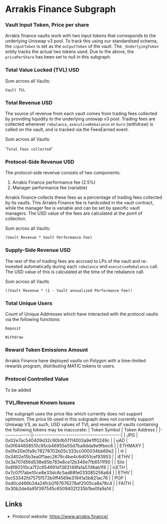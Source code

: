 # Arrakis Finance Subgraph

### Vault Input Token, Price per share

Arrakis finance vaults work with two input tokens that corresponds to the underlying Uniswap v3 pool. To track this using our standardised schema, the `inputToken` is set as the `outputToken` of the vault.  The `_UnderlyingToken` entity tracks the actual two tokens used.
Due to the above, the `pricePerShare` has been set to null in this subgraph.

### Total Value Locked (TVL) USD

Sum across all Vaults: 

`Vault TVL`

### Total Revenue USD

The source of revenue from each vault comes from trading fees collected by providing liquidity to the underlying uniswap v3 pool. Trading fees are collected whenever `rebalance`, `executiveRebalance` or `burn` (withdraw) is called on the vault, and is tracked via the FeesEarned event.

Sum across all Vaults:

'`Total Fees collected`'

### Protocol-Side Revenue USD

The protocol-side revenue consists of two components:
1. Arrakis Finance performance fee (2.5%)
2. Manager performance fee (variable)

Arrakis finance collects these fees as a percentage of trading fees collected by its vaults. This Arrakis Finance fee is hardcoded in the vault contract, while the manager fee is variable and can be set by specific vault managers. The USD value of the fees are calculated at the point of collection.

Sum across all Vaults:

`(Vault Revenue * Vault Performance Fee)`

### Supply-Side Revenue USD

The rest of the of trading fees are accrued to LPs of the vault and re-invested automatically during each `rebalance` and `executiveRebalance` call.  The USD value of this is calculated at the time of the rebalance call.

Sum across all Vaults

`((Vault Revenue * (1 - Vault annualized Performance Fee))`

### Total Unique Users

Count of Unique Addresses which have interacted with the protocol vaults via the following functions:

`Deposit`

`Withdraw`

###  Reward Token Emissions Amount

Arrakis Finance have deployed vaults on Polygon with a time-limited rewards program, distributing MATIC tokens to users.

###  Protocol Controlled Value

To be added

### TVL/Revenue Known Issues
The subgraph uses the price libs which currently does not support optimism.  The price lib used in this subgraph does not currently support Uniswap V3, as such, USD values of TVL and revenue of vaults containing the following tokens may be inaccurate:
| Token Symbol | Token Address                              |
|--------------|--------------------------------------------|
| JPG          | 0x02e7ac540409d32c90bfb51114003a9e1ff0249c |
| uAD          | 0x0f644658510c95cb46955e55d7ba9dda9e9fbec6 |
| ETHMAXY      | 0x0fe20e0fa9c78278702b05c333cc000034bb69e2 |
| 🌐           | 0x3402e15b3ea0f1aec2679c4be4c6d051cef93953 |
| iETHV        | 0x3a707d56d538e85b783e8ce12b346e7fb6511f90 |
| Silo         | 0x6f80310ca7f2c654691d1383149fa1a57d8ab1f8 |
| icETH        | 0x7c07f7abe10ce8e33dc6c5ad68fe033085256a84 |
| ETHV         | 0xc53342fd7575f572b0ff4569e31941a5b821ac76 |
| POP          | 0xd0cd466b34a24fcb2f87676278af2005ca8a78c4 |
| FAITH        | 0x30b2de4a95f397545c6509402f235b1be0fa9a14 |

## Links

- Protocol website: https://www.arrakis.finance/
